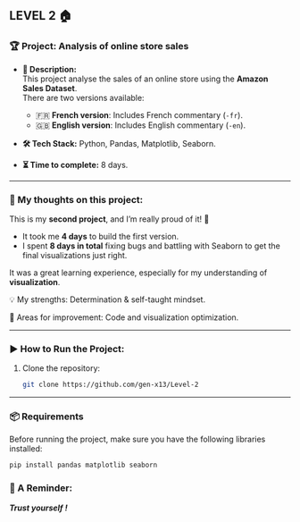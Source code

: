 ## LEVEL 2 🏠

### **🏆 Project: Analysis of online store sales**

- **📌 Description:**  
  This project analyse the sales of an online store using the **Amazon Sales Dataset**.  
  There are two versions available:  
  - 🇫🇷 **French version**: Includes French commentary (`-fr`).  
  - 🇬🇧 **English version**: Includes English commentary (`-en`).  

- **🛠 Tech Stack:** Python, Pandas, Matplotlib, Seaborn.  
- **⏳ Time to complete:** 8 days.  

---

### **💭 My thoughts on this project:**  
This is my **second project**, and I’m really proud of it! 🎉  
- It took me **4 days** to build the first version.  
- I spent **8 days in total** fixing bugs and battling with Seaborn
  to get the final visualizations just right.

It was a great learning experience, especially for my understanding of **visualization**.

💡 My strengths: Determination & self-taught mindset.

🚀 Areas for improvement: Code and visualization optimization.

---

### **▶️ How to Run the Project:**  
1. Clone the repository:  
   ```bash
   git clone https://github.com/gen-x13/Level-2
   ```
---

### **📦 Requirements**  
Before running the project, make sure you have the following libraries installed:  
```bash
pip install pandas matplotlib seaborn
```

### **💜 A Reminder:**

***Trust yourself !***
